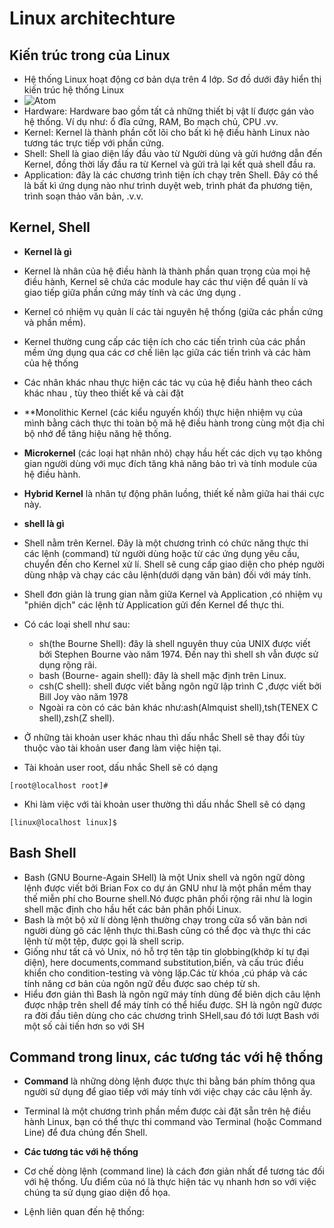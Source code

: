 # Linux architechture #
## Kiến trúc trong của Linux ##
- Hệ thống Linux hoạt động cơ bản dựa trên 4 lớp. Sơ đồ dưới đây hiển thị kiến trúc hệ thống Linux 
- ![Atom](https://tecadmin.net/tutorial/wp-content/uploads/2017/10/linux-architecture-image.png)
- Hardware: Hardware bao gồm tất cả những thiết bị vật lí được gán vào hệ thống. Ví dụ như: ổ đĩa cứng, RAM, Bo mạch chủ, CPU .vv.
- Kernel: Kernel là thành phần cốt lõi cho bất kì hệ điều hành Linux nào tương tác trực tiếp với phần cứng. 
- Shell: Shell là giao diện lấy đầu vào từ Người dùng và gửi hướng dẫn đến Kernel, đồng thời lấy đầu ra từ Kernel và gửi trả lại kết quả shell đầu ra. 
- Application: đây là các chương trình tiện ích chạy trên Shell. Đây có thể là bất kì ứng dụng nào như trình duyệt web, trình phát đa phương tiện, trình soạn thảo văn bản, .v.v.

## Kernel, Shell ## 
- **Kernel là gì**
- Kernel là nhân của hệ điều hành là thành phần quan trọng của mọi hệ điều hành, Kernel sẽ chứa các module hay các thư viện để quản lí và giao tiếp giữa phần cứng máy tính và các ứng dụng .
- Kernel có nhiệm vụ quản lí các tài nguyên hệ thống (giữa các phần cứng và phần mềm). 
- Kernel thường cung cấp các tiện ích cho các tiến trình của các phần mềm ứng dụng qua các cơ chế liên lạc giữa các tiến trình và các hàm của hệ thống 
- Các nhân khác nhau thực hiện các tác vụ của hệ điều hành theo cách khác nhau , tùy theo thiết kế và cài đặt
- **Monolithic Kernel (các kiểu nguyến khối) thực hiện nhiệm vụ của mình bằng cách thực thi toàn bộ mã hệ điều hành trong cùng một địa chỉ bộ nhớ để tăng hiệu năng hệ thống. 
- **Microkernel** (các loại hạt nhân nhỏ) chạy hầu hết các dịch vụ tạo không gian người dùng với mục đích tăng khả năng bảo trì và tính module của hệ điều hành. 
- **Hybrid Kernel**  là nhân tự động phân luồng, thiết kế nằm giữa hai thái cực này. 

- **shell là gì**
- Shell nằm trên Kernel. Đây là một chương trình có chức năng thực thi các lệnh (command) từ người dùng hoặc từ các ứng dụng yêu cầu, chuyển đến cho Kernel xử lí. Shell sẽ cung cấp giao diện cho phép người dùng nhập và chạy các câu lệnh(dưới dạng văn bản) đối với máy tính. 
- Shell đơn giản là trung gian nằm giữa Kernel và Application ,có nhiệm vụ "phiên dịch" các lệnh từ Application gửi đến Kernel để thực thi. 
- Có các loại shell như sau:

  - sh(the Bourne Shell): đây là shell nguyên thuy của UNIX được viết bởi Stephen Bourne vào năm 1974. Đến nay thì shell sh vẫn được sử dụng rộng rãi. 
  - bash (Bourne- again shell): đây là shell mặc định trên Linux. 
  - csh(C shell): shell được viết bằng ngôn ngữ lập trình C ,được viết bởi Bill Joy vào năm 1978
  - Ngoài ra còn có các bản khác như:ash(Almquist shell),tsh(TENEX C shell),zsh(Z shell).
  
- Ở những tài khoản user khác nhau thì dấu nhắc Shell sẽ thay đổi tùy thuộc vào tài khoản user đang làm việc hiện tại.
- Tài khoản user root, dấu nhắc Shell sẽ có dạng 
```
[root@localhost root]#
```
- Khi làm việc với tài khoản user thường thì dấu nhắc Shell sẽ có dạng
```
[linux@localhost linux]$
```
## Bash Shell ##
-  Bash (GNU Bourne-Again SHell) là một Unix shell và ngôn ngữ dòng lệnh được viết bởi Brian Fox co dự án GNU như là một phần mềm thay thế miễn phí cho Bourne shell.Nó được phân phối rộng rãi như là login shell mặc định cho hầu hết các bản phân phối Linux.  
- Bash là một bộ xử lí dòng lệnh thường chạy trong cửa sổ văn bản nơi người dùng gõ các lệnh thực thi.Bash cũng có thể đọc và thực thi các lệnh từ một tệp, được gọi là shell scrip.
- Giống như tất cả vỏ Unix, nó hỗ trợ tên tập tin globbing(khớp kí tự đại diện), here documents,command substitution,biến, và cấu trúc điều khiển cho condition-testing và vòng lặp.Các từ khóa ,cú pháp và các tính năng cơ bản của ngôn ngữ đều được sao chép từ sh.
- Hiểu đơn giản thì Bash là ngôn ngữ máy tính dùng để biên dịch câu lệnh được nhập trên shell để máy tính có thể hiểu được. SH là ngôn ngữ được ra đời đầu tiên dùng cho các chương trình SHell,sau đó tới lượt Bash với một số cải tiến hơn so với SH

## Command trong linux, các tương tác với hệ thống ## 
- **Command** là những dòng lệnh được thực thi bằng bán phím thông qua người sử dụng để giao tiếp với máy tính với  việc chạy các câu lệnh ấy. 
- Terminal là một chương trình phần mềm được cài đặt sẵn trên hệ điều hành Linux, bạn có thể thực thi command vào Terminal (hoặc Command Line) để đưa chúng đến Shell. 

- **Các tương tác với hệ thống**
- Cơ chế dòng lệnh (command line) là cách đơn giản nhất để tương tác đối với hệ thống. Ưu điểm của nó là thực hiện tác vụ nhanh hơn so với việc chúng ta sử dụng giao diện đồ họa. 
- Lệnh liên quan đến hệ thống:  